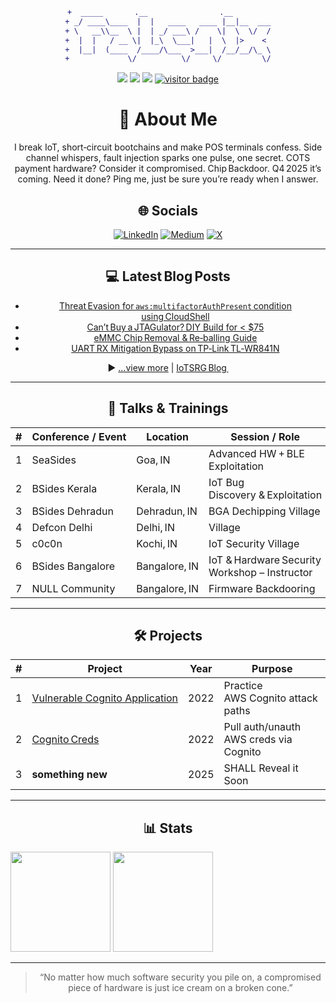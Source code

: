 <div align="center">

```diff
+  _____       .__                .__        
+ _/ ____\____  |  |   ____   ____ |__|__  ___
+ \   __\\__  \ |  | _/ ___\ /    \|  \  \/  /
+  |  |   / __ \|  |_\  \___|   |  \  |>    < 
+  |__|  (____  /____/\___  >___|  /__/__/\_ \
+             \/          \/     \/         \/
```

<div align="center">

<!-- quick‑glance badges -->
<img src="https://img.shields.io/badge/Focus-SCA | FI | Payment‑Security-red?style=flat-square&logo=hackthebox"/>
<img src="https://img.shields.io/badge/Lab-World‑Class Hardware-blueviolet?style=flat-square&logo=raspberrypi"/>
<img src="https://img.shields.io/badge/Research-Chip Backdoor (Q4 '25)-informational?style=flat-square&logo=semver"/>
<a href="https://github.com/falcnix"><img src="https://visitor-badge.laobi.icu/badge?page_id=falcnix.readme" alt="visitor badge"/></a>

</div>

# 💫 About Me
I break IoT, short‑circuit bootchains and make POS terminals confess.
Side channel whispers, fault injection sparks one pulse, one secret.
COTS payment hardware? Consider it compromised.
Chip Backdoor. Q4 2025 it’s coming.
Need it done? Ping me, just be sure you’re ready when I answer.

## 🌐 Socials
[![LinkedIn](https://img.shields.io/badge/LinkedIn-0A66C2?logo=linkedin&logoColor=white)](https://linkedin.com/in/mdsaqeeb)
[![Medium](https://img.shields.io/badge/Medium-12100E?logo=medium&logoColor=white)](https://medium.com/@falcnix)
[![X](https://img.shields.io/badge/X-000000?logo=x&logoColor=white)](https://twitter.com/falcnix)

---
## 💻 Latest Blog Posts
- [Threat Evasion for `aws:multifactorAuthPresent` condition using CloudShell](https://falcnix.medium.com/threat-evasion-for-aws-multifactorauthpresent-condition-using-cloudshell-8296b34ecad4)
- [Can’t Buy a JTAGulator? DIY Build for < $75](https://iotsrg.org/blogs/Build_Your_Own_JTAGulator)
- [eMMC Chip Removal & Re‑balling Guide](https://iotsrg.org/blogs/emmc-dumping)
- [UART RX Mitigation Bypass on TP‑Link TL‑WR841N](https://iotsrg.org/blogs/TL-WR841N-uart)

▶ [...view more](https://falcnix.medium.com/) | [IoTSRG Blog ](https://iotsrg.org/blogs)

---

## 🎤 Talks & Trainings
| # | Conference / Event | Location | Session / Role | Format | Year | Link |
|---|--------------------|----------|----------------|--------|------|------|
| 1 | SeaSides | Goa, IN | Advanced HW + BLE Exploitation | Workshop | 2025 | [Link](https://seasides.net/mastering-iot-exploitation-advanced-hardware-and-bluetooth-security/) |
| 2 | BSides Kerala | Kerala, IN | IoT Bug Discovery & Exploitation | Workshop | 2025 | [Link](https://bsideskerala.in/speakers/2025/mohammed-saqeeb-shariff/) |
| 3 | BSides Dehradun | Dehradun, IN | BGA Dechipping Village | Village | 2024 | Updating |
| 4 | Defcon Delhi | Delhi, IN | Village | Village | 2024 | Updating |
| 5 | c0c0n | Kochi, IN | IoT Security Village | Workshop | 2023 | Soon |
| 6 | BSides Bangalore | Bangalore, IN | IoT & Hardware Security Workshop – Instructor | Workshop | 2023 | Slides |
| 7 | NULL Community | Bangalore, IN | Firmware Backdooring | Talk | 2022 | Slides |

---

## 🛠 Projects
| # | Project | Year | Purpose |
|---|---------|------|---------|
| 1 | [Vulnerable Cognito Application](https://github.com/falcnix/Vulnerable-Cognito-application-) | 2022 | Practice AWS Cognito attack paths |
| 2 | [Cognito Creds](https://github.com/falcnix/getCognitoCreds) | 2022 | Pull auth/unauth AWS creds via Cognito |
| 3 | **something new** | 2025 | SHALL Reveal it Soon |

---

## 📊 Stats
<p align="left">
  <img src="https://github-readme-stats.vercel.app/api?username=falcnix&show_icons=true&theme=tokyonight&hide_border=true&count_private=true" height="160"/>
  <img src="https://github-readme-stats.vercel.app/api/top-langs/?username=falcnix&layout=compact&theme=tokyonight&hide_border=true" height="160"/>
</p>

---

> “No matter how much software security you pile on, a compromised piece of hardware is just ice cream on a broken cone.”
